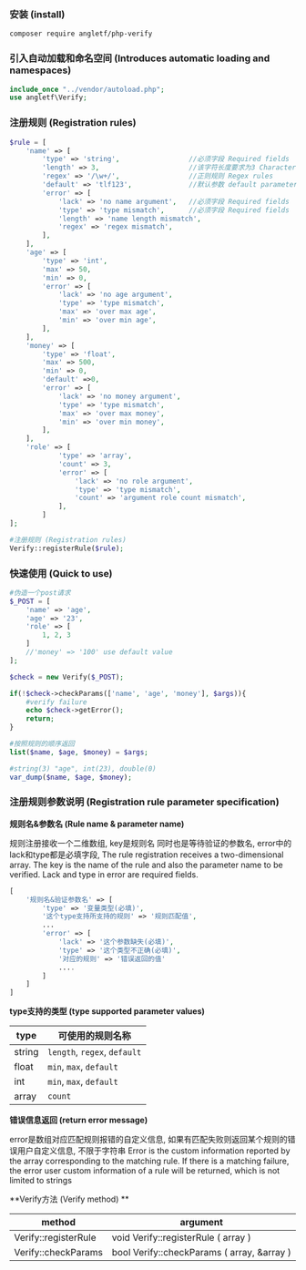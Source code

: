 ### 安装 (install)
```
composer require angletf/php-verify
```

### 引入自动加载和命名空间 (Introduces automatic loading and namespaces)
```php
include_once "../vendor/autoload.php";
use angletf\Verify;
```

### 注册规则 (Registration rules)
```php
$rule = [
    'name' => [
        'type' => 'string',                 //必须字段 Required fields
        'length' => 3,                      //该字符长度要求为3 Character length requirement 3
        'regex' => '/\w+/',                 //正则规则 Regex rules
        'default' => 'tlf123',              //默认参数 default parameters
        'error' => [
            'lack' => 'no name argument',   //必须字段 Required fields
            'type' => 'type mismatch',      //必须字段 Required fields
            'length' => 'name length mismatch',
            'regex' => 'regex mismatch',
        ],
    ],
    'age' => [
        'type' => 'int',
        'max' => 50,
        'min' => 0,
        'error' => [
            'lack' => 'no age argument',
            'type' => 'type mismatch',
            'max' => 'over max age',
            'min' => 'over min age',
        ],
    ],
    'money' => [
        'type' => 'float',
        'max' => 500,
        'min' => 0,
        'default' =>0,
        'error' => [
            'lack' => 'no money argument',
            'type' => 'type mismatch',
            'max' => 'over max money',
            'min' => 'over min money',
        ],
    ],
    'role' => [
            'type' => 'array',
            'count' => 3,
            'error' => [
                'lack' => 'no role argument',
                'type' => 'type mismatch',
                'count' => 'argument role count mismatch',
            ],
        ]
];

#注册规则 (Registration rules)
Verify::registerRule($rule);
```

### 快速使用 (Quick to use)

```php
#伪造一个post请求
$_POST = [
    'name' => 'age',
    'age' => '23',
    'role' => [
        1, 2, 3
    ]
    //'money' => '100' use default value
];

$check = new Verify($_POST);

if(!$check->checkParams(['name', 'age', 'money'], $args)){
    #verify failure
    echo $check->getError();
    return;
}

#按照规则的顺序返回
list($name, $age, $money) = $args;

#string(3) "age", int(23), double(0)
var_dump($name, $age, $money);
```

### 注册规则参数说明 (Registration rule parameter specification)

**规则名&参数名 (Rule name & parameter name)**

规则注册接收一个二维数组, key是规则名 同时也是等待验证的参数名, error中的lack和type都是必填字段,
The rule registration receives a two-dimensional array. The key is the name of the rule and also the parameter name to be verified. Lack and type in error are required fields.
```php
[
    '规则名&验证参数名' => [
        'type' => '变量类型(必填)',
        '这个type支持所支持的规则' => '规则匹配值',
        ...
        'error' => [
            'lack' => '这个参数缺失(必填)',
            'type' => '这个类型不正确(必填)',
            '对应的规则' => '错误返回的值'
            ....
        ]
    ]   
]
```


**type支持的类型 (type supported parameter values)**

|type|可使用的规则名称|
|---|---|
|string|`length`, `regex`, `default`|
|float|`min`, `max`, `default`|
|int|`min`, `max`, `default`|
|array|`count`|

**错误信息返回 (return error message)**

error是数组对应匹配规则报错的自定义信息, 如果有匹配失败则返回某个规则的错误用户自定义信息, 不限于字符串
Error is the custom information reported by the array corresponding to the matching rule. If there is a matching failure, the error user custom information of a rule will be returned, which is not limited to strings

**Verify方法 (Verify method) **

|method|argument|
|---|---|
|Verify::registerRule|void Verify::registerRule ( array )|
|Verify::checkParams|bool Verify::checkParams ( array, &array )|

